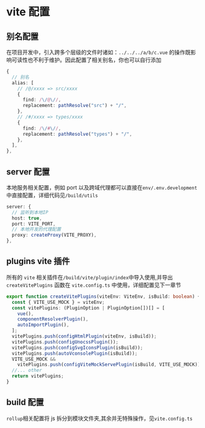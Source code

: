 # vite 配置

## 别名配置

在项目开发中，引入跨多个层级的文件时诸如：`../../../a/b/c.vue` 的操作既影响可读性也不利于维护。因此配置了相关别名，你也可以自行添加

```ts
{
  // 别名
  alias: [
    // /@/xxxx => src/xxxx
    {
      find: /\/@\//,
      replacement: pathResolve("src") + "/",
    },
    // /#/xxxx => types/xxxx
    {
      find: /\/#\//,
      replacement: pathResolve("types") + "/",
    },
  ],
},
```

## server 配置

本地服务相关配置，例如 port 以及跨域代理都可以直接在`env/.env.development`中直接配置，详细代码见`/build/utils`

```ts
server: {
  // 监听到本地IP
  host: true,
  port: VITE_PORT,
  // 本地开发的代理配置
  proxy: createProxy(VITE_PROXY),
},
```

## plugins vite 插件

所有的 `vite` 相关插件在`/build/vite/plugin/index`中导入使用,并导出 `createVitePlugins` 函数在 `vite.config.ts` 中使用，详细配置见下一章节

```ts
export function createVitePlugins(viteEnv: ViteEnv, isBuild: boolean) {
  const { VITE_USE_MOCK } = viteEnv;
  const vitePlugins: (PluginOption | PluginOption[])[] = [
    vue(),
    componentResolverPlugin(),
    autoImportPlugin(),
  ];
  vitePlugins.push(configHtmlPlugin(viteEnv, isBuild));
  vitePlugins.push(configUnocssPlugin());
  vitePlugins.push(configSvgIconsPlugin(isBuild));
  vitePlugins.push(autoVconsolePlugin(isBuild));
  VITE_USE_MOCK &&
    vitePlugins.push(configViteMockServePlugin(isBuild, VITE_USE_MOCK));
  //... other
  return vitePlugins;
}
```

## build 配置

`rollup`相关配置将 js 拆分到模块文件夹,其余并无特殊操作，见`vite.config.ts`
